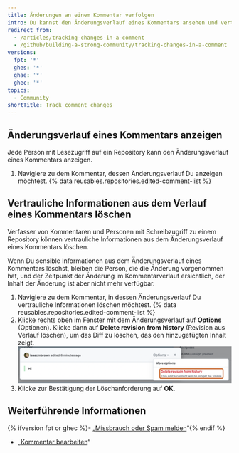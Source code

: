 ```yaml
---
title: Änderungen an einem Kommentar verfolgen
intro: Du kannst den Änderungsverlauf eines Kommentars ansehen und vertrauliche Informationen aus dem Änderungsverlauf eines Kommentars löschen.
redirect_from:
  - /articles/tracking-changes-in-a-comment
  - /github/building-a-strong-community/tracking-changes-in-a-comment
versions:
  fpt: '*'
  ghes: '*'
  ghae: '*'
  ghec: '*'
topics:
  - Community
shortTitle: Track comment changes
---
```


## Änderungsverlauf eines Kommentars anzeigen

Jede Person mit Lesezugriff auf ein Repository kann den Änderungsverlauf eines Kommentars anzeigen.

1. Navigiere zu dem Kommentar, dessen Änderungsverlauf Du anzeigen möchtest.
{% data reusables.repositories.edited-comment-list %}

## Vertrauliche Informationen aus dem Verlauf eines Kommentars löschen

Verfasser von Kommentaren und Personen mit Schreibzugriff zu einem Repository können vertrauliche Informationen aus dem Änderungsverlauf eines Kommentars löschen.

Wenn Du sensible Informationen aus dem Änderungsverlauf eines Kommentars löschst, bleiben die Person, die die Änderung vorgenommen hat, und der Zeitpunkt der Änderung im Kommentarverlauf ersichtlich, der Inhalt der Änderung ist aber nicht mehr verfügbar.

1. Navigiere zu dem Kommentar, in dessen Änderungsverlauf Du vertrauliche Informationen löschen möchtest.
{% data reusables.repositories.edited-comment-list %}
3. Klicke rechts oben im Fenster mit dem Änderungsverlauf auf **Options** (Optionen). Klicke dann auf **Delete revision from history** (Revision aus Verlauf löschen), um das Diff zu löschen, das den hinzugefügten Inhalt zeigt. ![Änderungsdetails eines Kommentars löschen](/assets/images/help/repository/delete-comment-edit-details.png)
4. Klicke zur Bestätigung der Löschanforderung auf **OK**.

## Weiterführende Informationen

{% ifversion fpt or ghec %}- „[Missbrauch oder Spam melden](/communities/maintaining-your-safety-on-github/reporting-abuse-or-spam)“{% endif %}
- „[Kommentar bearbeiten](/articles/editing-a-comment)“
